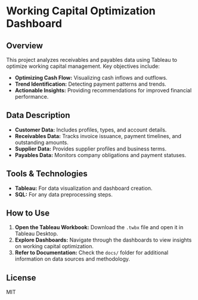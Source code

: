 # Working Capital Optimization Dashboard

## Overview
This project analyzes receivables and payables data using Tableau to optimize working capital management. Key objectives include:
- **Optimizing Cash Flow:** Visualizing cash inflows and outflows.
- **Trend Identification:** Detecting payment patterns and trends.
- **Actionable Insights:** Providing recommendations for improved financial performance.

## Data Description
- **Customer Data:** Includes profiles, types, and account details.
- **Receivables Data:** Tracks invoice issuance, payment timelines, and outstanding amounts.
- **Supplier Data:** Provides supplier profiles and business terms.
- **Payables Data:** Monitors company obligations and payment statuses.

## Tools & Technologies
- **Tableau:** For data visualization and dashboard creation.
- **SQL:** For any data preprocessing steps.

## How to Use
1. **Open the Tableau Workbook:** Download the `.twbx` file and open it in Tableau Desktop.
2. **Explore Dashboards:** Navigate through the dashboards to view insights on working capital optimization.
3. **Refer to Documentation:** Check the `docs/` folder for additional information on data sources and methodology.

## License
MIT
